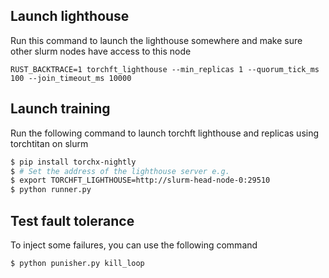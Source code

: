 ## Launch lighthouse

Run this command to launch the lighthouse somewhere and make sure other slurm nodes have access to this node


```
RUST_BACKTRACE=1 torchft_lighthouse --min_replicas 1 --quorum_tick_ms 100 --join_timeout_ms 10000
```

## Launch training

Run the following command to launch torchft lighthouse and replicas using torchtitan on slurm

```bash
$ pip install torchx-nightly
$ # Set the address of the lighthouse server e.g.
$ export TORCHFT_LIGHTHOUSE=http://slurm-head-node-0:29510
$ python runner.py
```

## Test fault tolerance

To inject some failures, you can use the following command

```bash
$ python punisher.py kill_loop
```
